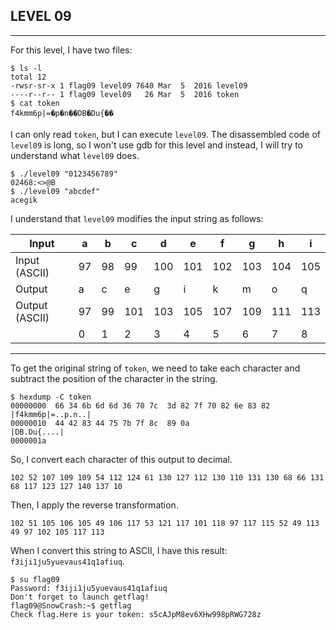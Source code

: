 ## LEVEL 09

---

For this level, I have two files:

```shell
$ ls -l
total 12
-rwsr-sr-x 1 flag09 level09 7640 Mar  5  2016 level09
----r--r-- 1 flag09 level09   26 Mar  5  2016 token
$ cat token
f4kmm6p|=�p�n��DB�Du{��
```

I can only read `token`, but I can execute `level09`. The disassembled code of `level09` is long, so I won't use gdb for this level and instead, I will try to understand what `level09` does.

```shell
$ ./level09 "0123456789"
02468:<>@B
$ ./level09 "abcdef"
acegik
```

I understand that `level09` modifies the input string as follows:

| Input          | a  | b  | c   | d   | e   | f   | g   | h   | i   |
|----------------|----|----|-----|-----|-----|-----|-----|-----|-----|
| Input (ASCII)  | 97 | 98 | 99  | 100 | 101 | 102 | 103 | 104 | 105 |
| Output         | a  | c  | e   | g   | i   | k   | m   | o   | q   |
| Output (ASCII) | 97 | 99 | 101 | 103 | 105 | 107 | 109 | 111 | 113 |
|                | 0  | 1  | 2   | 3   | 4   | 5   | 6   | 7   | 8   |

---

To get the original string of `token`, we need to take each character and subtract the position of the character in the string.

```shell
$ hexdump -C token
00000000  66 34 6b 6d 6d 36 70 7c  3d 82 7f 70 82 6e 83 82  |f4kmm6p|=..p.n..|
00000010  44 42 83 44 75 7b 7f 8c  89 0a                    |DB.Du{....|
0000001a
```

So, I convert each character of this output to decimal.

```
102 52 107 109 109 54 112 124 61 130 127 112 130 110 131 130 68 66 131 68 117 123 127 140 137 10
```

Then, I apply the reverse transformation.

```
102 51 105 106 105 49 106 117 53 121 117 101 118 97 117 115 52 49 113 49 97 102 105 117 113
```

When I convert this string to ASCII, I have this result: `f3iji1ju5yuevaus41q1afiuq`.

```shell
$ su flag09
Password: f3iji1ju5yuevaus41q1afiuq
Don't forget to launch getflag!
flag09@SnowCrash:~$ getflag
Check flag.Here is your token: s5cAJpM8ev6XHw998pRWG728z
```
